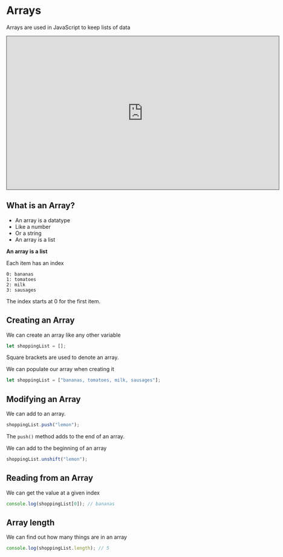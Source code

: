 # Arrays

Arrays are used in JavaScript to keep lists of data

<iframe src="https://dmureplay.cloud.panopto.eu/Panopto/Pages/Embed.aspx?id=4a91466a-2d12-400f-999f-ac700102e218&autoplay=false&offerviewer=true&showtitle=true&showbrand=false&start=0&interactivity=all" height="405" width="720" style="border: 1px solid #464646;" allowfullscreen allow="autoplay"></iframe>

## What is an Array?

- An array is a datatype
- Like a number
- Or a string
- An array is a list

**An array is a list**

Each item has an index

```
0: bananas
1: tomatoes
2: milk
3: sausages
```

The index starts at 0 for the first item.

## Creating an Array

We can create an array like any other variable

```javascript
let shoppingList = [];
```

Square brackets are used to denote an array.

We can populate our array when creating it

```javascript
let shoppingList = ["bananas, tomatoes, milk, sausages"];
```

## Modifying an Array

We can add to an array.

```js
shoppingList.push("lemon");
```

The `push()` method adds to the end of an array.

We can add to the beginning of an array

```js
shoppingList.unshift("lemon");
```

## Reading from an Array

We can get the value at a given index

```js
console.log(shoppingList[0]); // bananas
```

## Array length

We can find out how many things are in an array

```js
console.log(shoppingList.length); // 5
```
